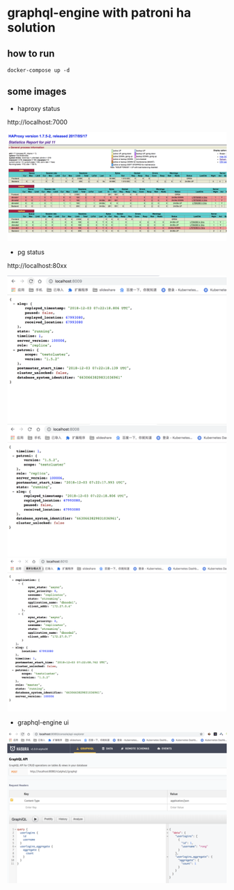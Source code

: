 # graphql-engine with patroni ha solution


## how to run

```code
docker-compose up -d
```

## some images

* haproxy status

http://localhost:7000

![images](./images/WX20181203-152857@2x.png)

* pg  status

http://localhost:80xx 

![images](./images/WX20181203-152911@2x.png)
![images](./images/WX20181203-152904@2x.png)
![images](./images/WX20181203-152920@2x.png)

* graphql-engine ui

![images](./images/WX20181203-153013@2x.png)

